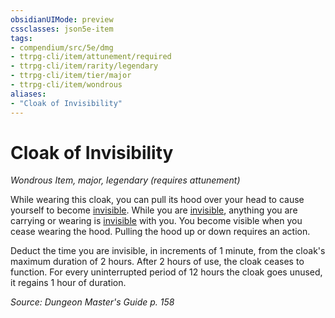 ```yaml
---
obsidianUIMode: preview
cssclasses: json5e-item
tags:
- compendium/src/5e/dmg
- ttrpg-cli/item/attunement/required
- ttrpg-cli/item/rarity/legendary
- ttrpg-cli/item/tier/major
- ttrpg-cli/item/wondrous
aliases: 
- "Cloak of Invisibility"
---
```

# Cloak of Invisibility
*Wondrous Item, major, legendary (requires attunement)*  


While wearing this cloak, you can pull its hood over your head to cause yourself to become [invisible](/compendium/rules/conditions.md#invisible). While you are [invisible](/compendium/rules/conditions.md#invisible), anything you are carrying or wearing is [invisible](/compendium/rules/conditions.md#invisible) with you. You become visible when you cease wearing the hood. Pulling the hood up or down requires an action.

Deduct the time you are invisible, in increments of 1 minute, from the cloak's maximum duration of 2 hours. After 2 hours of use, the cloak ceases to function. For every uninterrupted period of 12 hours the cloak goes unused, it regains 1 hour of duration.

*Source: Dungeon Master's Guide p. 158*